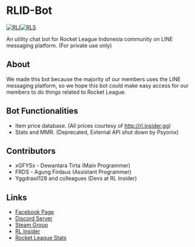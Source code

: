# RLID-Bot
[![RLI](https://i.imgur.com/oY3eVn0.png)](https://rl.insider.gg)[![RLS](https://i.imgur.com/e7qr3BU.png)](https://rocketleaguestats.com/)

An utility chat bot for Rocket League Indonesia community on LINE messaging platform. (For private use only)

## About 

We made this bot because the majority of our members uses the LINE messaging platform, so we hope this bot could make easy access for our members to do things related to Rocket League.

## Bot Functionalities
* Item price database. (All prices courtesy of http://rl.insider.gg)
* Stats and MMR. (Deprecated, External API shut down by Psyonix)

## Contributors

* xGFYSx - Dewantara Tirta (Main Programmer)
* FRDS  - Agung Firdaus (Assistant Programmer)
* Yggdrasil128 and colleagues (Devs at RL Insider)

## Links

* [Facebook Page](https://www.facebook.com/RocketLeagueID)
* [Discord Server](https://discord.gg/Fg7B557)
* [Steam Group](https://steamcommunity.com/groups/RLID)
* [RL Insider](https://rl.insider.gg)
* [Rocket League Stats](https://rocketleaguestats.com)
